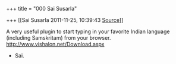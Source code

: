 +++
title = "000 Sai Susarla"

+++
[[Sai Susarla	2011-11-25, 10:39:43 [Source](https://groups.google.com/g/samskrita/c/QKFR0fRwtt8)]]



A very useful plugin to start typing in your favorite Indian language  
(including Samskritam) from your browser.  
<http://www.vishalon.net/Download.aspx>  
- Sai.  

